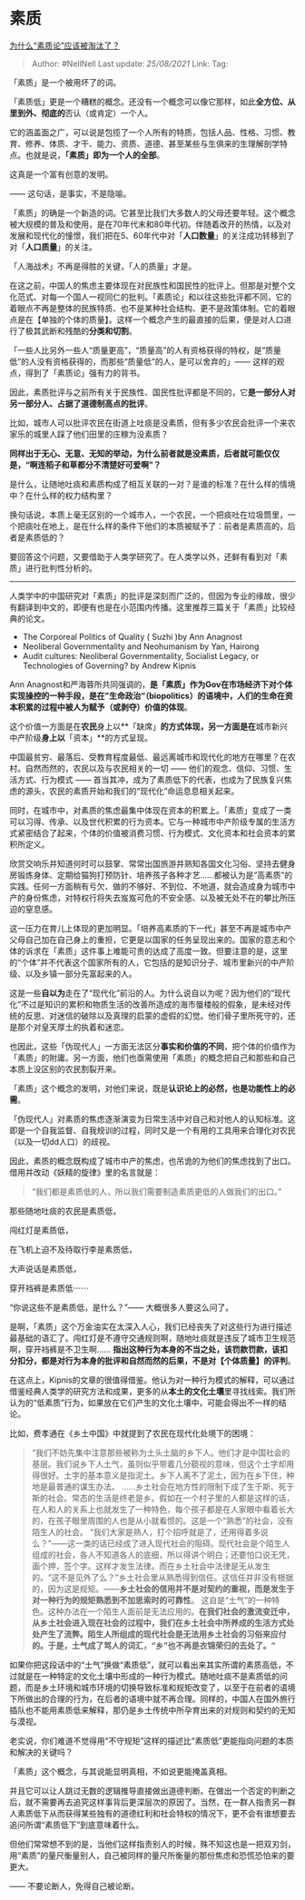 # 素质
[为什么“素质论”应该被淘汰了？](https://zhuanlan.zhihu.com/p/103268667)

> Author: #NellNell
> Last update: *25/08/2021*
> Link:
> Tag:

「素质」是一个被用坏了的词。

「素质低」更是一个糟糕的概念。还没有一个概念可以像它那样，如此**全方位、从里到外、彻底的**否认（或肯定）一个人。

它的涵盖面之广，可以说是包揽了一个人所有的特质，包括人品、性格、习惯、教育、修养、体质、才干、能力、资质、道德、甚至某些与生俱来的生理解剖学特点。也就是说，**「素质」即为一个人的全部**。

这真是一个富有创意的发明。

—— 这句话，是事实，不是隐喻。

「素质」的确是一个新造的词。它甚至比我们大多数人的父母还要年轻。这个概念被大规模的普及和使用，是在70年代末和80年代初。伴随着改开的热情，以及对发展和现代化的憧憬，我们把在5、60年代中对「**人口数量**」的关注成功转移到了对「**人口质量**」的关注。

「人海战术」不再是得胜的关键，「人的质量」才是。

在这之前，中国人的焦虑主要体现在对民族性和国民性的批评上。但那是对整个文化范式、对每一个国人一视同仁的批判。「素质论」和以往这些批评都不同，它的着眼点不再是整体的民族特质、也不是某种社会结构、更不是政策体制。它的着眼点是在【单独的个体的质量】。这样一个概念产生的最直接的后果，便是对人口进行了极其武断和残酷的**分类和切割**。

「一些人比另外一些人“质量更高”，“质量高”的人有资格获得的特权，是“质量低”的人没有资格获得的，而那些“质量低”的人，是可以舍弃的」—— 这样的观点，得到了「素质论」强有力的背书。

因此，素质批评与之前所有关于民族性、国民性批评都是不同的，它**是一部分人对另一部分人、占据了道德制高点的批评**。

比如，城市人可以批评农民在街道上吐痰是没素质，但有多少农民会批评一个来农家乐的城里人踩了他们田里的庄稼为没素质？

**同样出于无心、无意、无知的举动，为什么前者就是没素质，后者就可能仅仅是，“啊连稻子和草都分不清楚好可爱啊”？**

是什么，让随地吐痰和素质构成了相互关联的一对？是谁的标准？在什么样的情境中？在什么样的权力结构里？

换句话说，本质上毫无区别的一个城市人，一个农民，一个把痰吐在垃圾筒里，一个把痰吐在地上，是在什么样的条件下他们的本质被赋予了：前者是素质高的，后者是素质低的？

要回答这个问题，又要借助于人类学研究了。在人类学以外，还鲜有看到对「素质」进行批判性分析的。

---

人类学中的中国研究对「素质」的批评是深刻而广泛的，但因为专业的缘故，很少有翻译到中文的，即便有也是在小范围内传播。这里推荐三篇关于「素质」比较经典的论文。

-   The Corporeal Politics of Quality ( Suzhi )by Ann Anagnost
-   Neoliberal Governmentality and Neohumanism by Yan, Hairong
-   Audit cultures: Neoliberal Governmentality, Socialist Legacy, or Technologies of Governing? by Andrew Kipnis

Ann Anagnost和严海蓉所共同强调的，**是「素质」作为Gov在市场经济下对个体实现操控的一种手段，是在”生命政治“（biopolitics）的语境中，人们的生命在资本积累的过程中被人为赋予（或剥夺）价值的体现**。

这个价值一方面是在**农民**身上以**「缺席」**的方式体现，另一方面是在**城市新兴中产阶级**身上以**「资本」**的方式呈现。

中国最贫穷、最落后、受教育程度最低、最远离城市和现代化的地方在哪里？在农村。自然而然的，农民以及与农民相关的一切 —— 他们的观念、信仰、习惯、生活方式、行为模式 —— 首当其冲，成为了素质低下的代表，也成为了民族复兴焦虑的源头，农民的素质开始和我们的“现代化”命运息息相关起来。

同时，在城市中，对素质的焦虑最集中体现在资本的积累上。「素质」变成了一类可以习得、传承、以及世代积累的行为资本。它与一种城市中产阶级专属的生活方式紧密结合了起来，个体的价值被消费习惯、行为模式、文化资本和社会资本的累积所定义。

欣赏交响乐并知道何时可以鼓掌、常常出国旅游并熟知各国文化习俗、坚持去健身房锻炼身体、定期给猫狗打预防针、培养孩子各种才艺……都被认为是“高素质”的实践。任何一方面稍有亏欠、做的不够好、不到位、不地道，就会造成身为城市中产的身份焦虑，对特权行将失去岌岌可危的不安全感、以及被无处不在的攀比所压迫的窒息感。

这一压力在育儿上体现的更加明显。「培养高素质的下一代」甚至不再是城市中产父母自己加在自己身上的重担，它更是以国家的任务呈现出来的。国家的意志和个体的诉求在「素质」这件事上难能可贵的达成了高度一致。但要注意的是，这里的“个体”并不代表这个国家所有的人，它包括的是知识分子、城市里新兴的中产阶级、以及乡镇一部分先富起来的人。

这是一些**自以为**走在了“现代化”前沿的人。为什么说自以为呢？因为他们的“现代化”不过是知识的累积和物质生活的改善所造成的海市蜃楼般的假象，是未经对传统的反思、对迷信的破除以及真理的启蒙的虚假的幻觉。他们骨子里所死守的，还是那个对皇天厚土的执着和迷恋。

也因此，这些「伪现代人」一方面无法区分**事实和价值的不同**，把个体的价值作为「素质」的附庸。另一方面，他们也亟需使用「素质」的概念把自己和那些和自己本质上没区别的农民割裂开来。

「素质」这个概念的发明，对他们来说，既是**认识论上的必然，也是功能性上的必需**。

「伪现代人」对素质的焦虑逐渐演变为日常生活中对自己和对他人的认知标准。这即是一个自我监督、自我规训的过程，同时又是一个有用的工具用来合理化对农民（以及一切dd人口）的歧视。

因此，素质的概念既构成了城市中产的焦虑，也吊诡的为他们的焦虑找到了出口。借用并改动《妖精的旋律》里的名言就是：

> “我们都是素质低的人，所以我们需要制造素质更低的人做我们的出口。”

那些随地吐痰的农民是素质低，

闯红灯是素质低，

在飞机上迫不及待取行李是素质低，

大声说话是素质低，

穿开裆裤是素质低⋯⋯

“你说这些不是素质低，是什么？”—— 大概很多人要这么问了。

是啊，「素质」这个万金油实在太深入人心，我们已经丧失了对这些行为进行描述最基础的语汇了。闯红灯是不遵守交通规则啊，随地吐痰就是违反了城市卫生规范啊，穿开裆裤是不卫生啊…… **指出这种行为本身的不当之处，该罚款罚款，该扣分扣分，都是对行为本身的批评和自然而然的后果，不是对【个体质量】的评判**。

在这点上，Kipnis的文章的很值得借鉴。他认为对一种行为模式的解释，可以通过借鉴经典人类学的研究方法和成果，更多的从**本土的文化土壤**里寻找线索。我们所认为的“低素质”行为，如果放在它们产生的文化土壤中，可能会得出不一样的结论。

比如，费孝通在《乡土中国》中就提到了农民在现代化处境下的困境：

> “我们不妨先集中注意那些被称为土头土脑的乡下人。他们才是中国社会的基层。我们说乡下人土气，虽则似乎带着几分藐视的意味，但这个土字却用得很好。土字的基本意义是指泥土。乡下人离不了泥土，因为在乡下住，种地是最普通的谋生办法。
> ……乡土社会在地方性的限制下成了生于斯、死于斯的社会。常态的生活是终老是乡。假如在一个村子里的人都是这样的话，在人和人的关系上也就发生了一种特色，每个孩子都是在人家眼中看着长大的，在孩子眼里周围的人也是从小就看惯的。这是一个“熟悉”的社会，没有陌生人的社会。
> “我们大家是熟人，打个招呼就是了，还用得着多说么？”——这一类的话已经成了进入现代社会的阻碍。现代社会是个陌生人组成的社会，各人不知道各人的底细，所以得讲个明白；还要怕口说无凭，画个押，签个字。这样才发生法律。而在乡土社会中法律是无从发生的。“这不是见外了么？”乡土社会里从熟悉得到信任。这信任并非没有根据的，因为这是规矩。——**乡土社会的信用并不是对契约的重视，而是发生于对一种行为的规矩熟悉到不加思索时的可靠性**。
> 这自是“土气”的一种特色。这种办法在一个陌生人面前是无法应用的。**在我们社会的激流变迁中，从乡土社会进入现在社会的过程中，我们在乡土社会中所养成的生活方式处处产生了流弊。陌生人所组成的现代社会是无法用乡土社会的习俗来应付的。于是，土气成了骂人的词汇，“乡”也不再是衣锦荣归的去处了。“**

如果你把这段话中的“土气”换做“素质低”，就可以看出来其实所谓的素质高低，不过就是在一种特定的文化土壤中形成的一种行为模式。随地吐痰不是素质低的问题，而是乡土环境和城市环境的切换导致标准和规矩改变了，以至于在前者的语境下所做出的合理的行为，在后者的语境中就不再合理。同样的，中国人在国外旅行插队也不能用素质低来解释，那仍是乡土传统中所孕育出来的对规则和契约的无知与漠视。

老实说，你们难道不觉得用“不守规矩”这样的描述比“素质低”更能指向问题的本质和解决的关键吗？

「素质」这个概念，与其说能显明真相，不如说更能掩盖真相。

并且它可以让人跳过无数的逻辑推导直接做出道德判断。在做出一个否定的判断之后，就不需要再去追究这样事背后更深层次的原因了。当然，在一群人指责另一群人素质低下从而获得某些独有的道德红利和社会特权的情况下，更不会有谁想要去追问所谓“素质低下”到底意味着什么。

但他们常常想不到的是，当他们这样指责别人的时候，殊不知这也是一把双刃剑，用“素质”的量尺衡量别人，自己被同样的量尺所衡量的那份焦虑和恐慌恐怕来的要更大。

—— 不要论断人，免得自己被论断。
